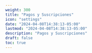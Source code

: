 ```yaml
---
weight: 300
title: "Pagos y Suscripciones"
icon: "settings"
date: "2024-04-08T14:38:13-05:00"
lastmod: "2024-04-08T14:38:13-05:00"
description: "Pagos y Suscripciones"
draft: false
toc: true
---
```

